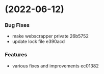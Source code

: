 #  (2022-06-12)


### Bug Fixes

* make webscrapper private 26b5752
* update lock file e390acd


### Features

* various fixes and improvements ec01382



